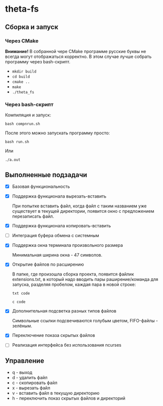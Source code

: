 # theta-fs
## Сборка и запуск
### Через CMake
**Внимание!**
В собранной чере CMake программе русские буквы не всегда могут отображаться корректно. В этом случае лучше собрать программу через bash-скрипт.

- `mkdir build`
- `cd build`
- `cmake ..`
- `make`
- `./theta_fs`

### Через bash-скрипт
Компиляция и запуск:

`bash compnrun.sh`

После этого можно запускать программу просто:

`bash run.sh`

Или

`./a.out`

## Выполненные подзадачи
- [x] Базовая функциональность

- [x] Поддержка функционала вырезать-вставить

    При попытке вставить файл, когда файл с таким названием уже существует в текущей директории, появится окно с предложением перезаписать файл.

- [x] Поддержка функционала копировать-вставить

- [ ] Интеграция буфера обмена с системным

- [x] Поддержка окна терминала произвольного размера
    
    Минимальная ширина окна - 47 символов.
    
- [x] Открытие файлов по расширению

    В папке, где произошла сборка проекта, появится файлик extensions.txt, в который надо вводить пары раширение/команда для запуска, разделяя пробелом, каждая пара в новой строке:
    
    `txt code`
    
    `c code`
    
- [x] Дополнительная подсветка разных типов файлов

    Символьные ссылки подсвечиваются голубым цветом, FIFO-файлы - зелёным.
    
- [x] Переключение показа скрытых файлов

- [ ] Реализация интерфейса без использования ncurses

## Управление
- q - выход
- d - удалить файл
- c - скопировать файл
- x - вырезать файл
- v - вставить файл в текущую директорию
- h - переключить показ скрытых файлов и директорий

